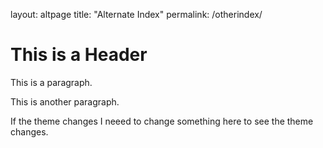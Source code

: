 layout: altpage
title: "Alternate Index"
permalink: /otherindex/

# This is a Header

This is a paragraph.

This is another paragraph.

If the theme changes I neeed to change something here to see the theme changes.
